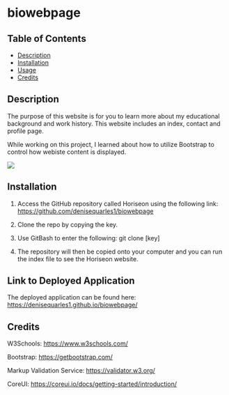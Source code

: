 # biowebpage
## Table of Contents
* [Description](#description)
* [Installation](#installation)
* [Usage](#usage)
* [Credits](#credits)

## Description
The purpose of this website is for you to learn more about my educational background and work history. This website includes an index, contact and profile page. <br>

 While working on this project, I learned about how to utilize Bootstrap to control how webiste content is displayed. <br>
 
 <img src="biowebpage.png"> 
 

## Installation
1. Access the GitHub repository called Horiseon using the following link: https://github.com/denisequarles1/biowebpage

2. Clone the repo by copying the key.

3. Use GitBash to enter the following: git clone [key]

4. The repository will then be copied onto your computer and you can run the index file to see the Horiseon website.

## Link to Deployed Application
The deployed application can be found here: https://denisequarles1.github.io/biowebpage/


## Credits
W3Schools: https://www.w3schools.com/

Bootstrap: https://getbootstrap.com/

Markup Validation Service: https://validator.w3.org/

CoreUI: https://coreui.io/docs/getting-started/introduction/

